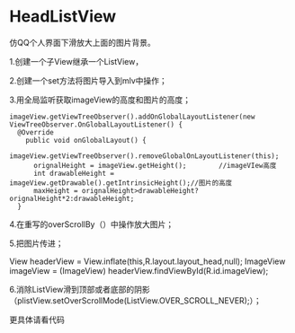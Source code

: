 # HeadListView
仿QQ个人界面下滑放大上面的图片背景。


1.创建一个子View继承一个ListView，

2.创建一个set方法将图片导入到mlv中操作；

3.用全局监听获取imageView的高度和图片的高度；

```
imageView.getViewTreeObserver().addOnGlobalLayoutListener(new ViewTreeObserver.OnGlobalLayoutListener() {
  @Override
    public void onGlobalLayout() {
      imageView.getViewTreeObserver().removeGlobalOnLayoutListener(this);
      orignalHeight = imageView.getHeight();        //imageVIew高度
      int drawableHeight = imageView.getDrawable().getIntrinsicHeight();//图片的高度
      maxHeight = orignalHeight>drawableHeight?orignalHeight*2:drawableHeight;
  }
```
  
4.在重写的overScrollBy（）中操作放大图片；

5.把图片传进；

View headerView = View.inflate(this,R.layout.layout_head,null);
ImageView imageView = (ImageView) headerView.findViewById(R.id.imageView);

6.消除ListView滑到顶部或者底部的阴影（plistView.setOverScrollMode(ListView.OVER_SCROLL_NEVER);）；


更具体请看代码
